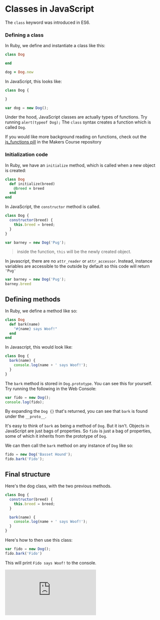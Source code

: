 # Classes in JavaScript

The `class` keyword was introduced in ES6.


### Defining a class
In Ruby, we define and instantiate a class like this:
```ruby
class Dog

end

dog = Dog.new
```

In JavaScript, this looks like:
```javascript
class Dog {

}

var dog = new Dog();
```
Under the hood, JavaScript classes are actually types of functions. Try running `alert(typeof Dog);` The `class` syntax creates a function which is called `Dog`.

If you would like more background reading on functions, check out the [js_functions pill](https://github.com/makersacademy/course/blob/master/pills/js_functions.md) in the Makers Course repository

### Initialization code
In Ruby, we have an `initialize` method, which is called when a new object is created:
```ruby
class Dog
  def initialize(breed)
    @breed = breed
  end
end
```

In JavaScript, the `constructor` method is called.
```javascript
class Dog {
  constructor(breed) {
    this.breed = breed;
  }
}

var barney = new Dog('Pug');
```
> inside the function, `this` will be the newly created object.

In javascript, there are no `attr_reader` or `attr_accessor`. Instead, instance variables are accessible to the outside by default so this code will return `'Pug'`

```javascript
var barney = new Dog('Pug');
barney.breed
```




## Defining methods

In Ruby, we define a method like so:
```ruby
class Dog
  def bark(name)
    "#{name} says Woof!"
  end
end
```

In Javascript, this would look like:
```javascript
class Dog {
  bark(name) {
    console.log(name + ' says Woof!');
  }
}
```
The `bark` method is stored in `Dog.prototype`. You can see this for yourself. Try running the following in the Web Console:
```javascript
var fido = new Dog();
console.log(fido);
```
By expanding the `Dog {}` that's returned, you can see that `bark` is found under the `__proto__`.

It's easy to think of `bark` as being a method of `Dog`.  But it isn't.  Objects in JavaScript are just bags of properties.  So `fido` is just a bag of properties, some of which it inherits from the prototype of `Dog`.


We can then call the `bark` method on any instance of `Dog` like so:
```javascript
fido = new Dog('Basset Hound');
fido.bark('Fido');
```

## Final structure

Here's the dog class, with the two previous methods.

```javascript
class Dog {
  constructor(breed) {
    this.breed = breed;
  }

  bark(name) {
    console.log(name + ' says Woof!');
  }
}
```
Here's how to then use this class:
```javascript
var fido = new Dog();
fido.bark('Fido')
```
This will print `Fido says Woof!` to the console.


![Tracking pixel](https://githubanalytics.herokuapp.com/course/pills/js_classes.md)

